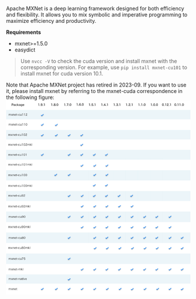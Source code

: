
Apache MXNet is a deep learning framework designed for both efficiency and flexibility. 
It allows you to mix symbolic and imperative programming to maximize efficiency and productivity.

**Requirements**
- mxnet>=1.5.0
- easydict
> Use ```nvcc -V``` to check the cuda version and install mxnet with the corresponding version.
> For example, use ```pip install mxnet-cu101``` to install mxnet for cuda version 10.1.

Note that Apache MXNet project has retired in 2023-09. If you want to use it, please install mxnet by referring to the mxnet-cuda correspondence in the following figure:
![Mxnet](Mxnet/pip-mxnet.png)

 

